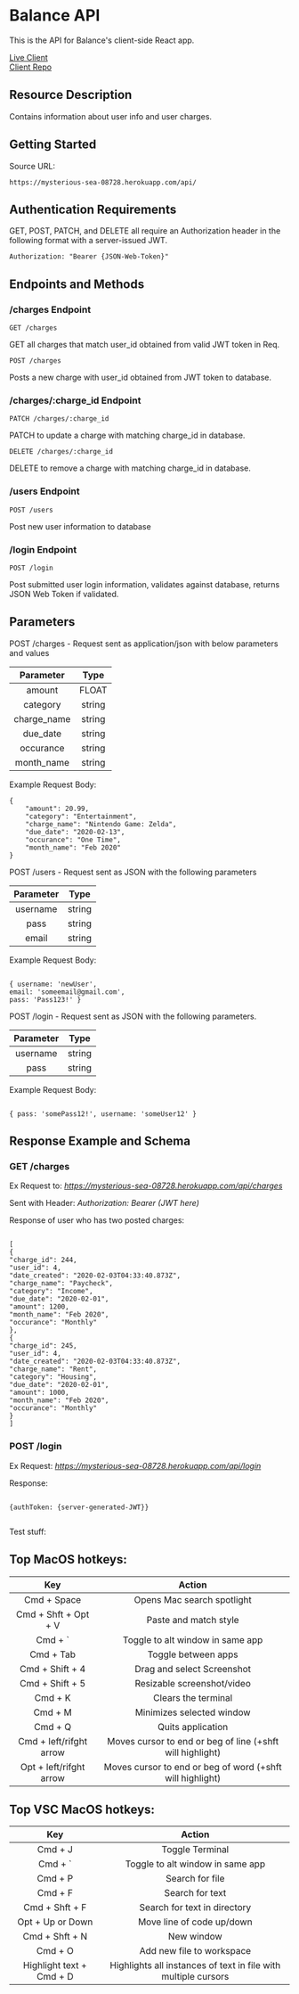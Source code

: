# Balance API

This is the API for Balance's client-side React app.

[Live Client](https://balance-app.cosmicnoir.now.sh/)
<br />[Client Repo](https://github.com/Cosmic-Noir/balance-app)

## Resource Description

Contains information about user info and user charges.

## Getting Started

Source URL:

```
https://mysterious-sea-08728.herokuapp.com/api/
```

## Authentication Requirements

GET, POST, PATCH, and DELETE all require an Authorization header in the following format with a server-issued JWT.

```
Authorization: "Bearer {JSON-Web-Token}"
```

## Endpoints and Methods

### /charges Endpoint

```
GET /charges
```

GET all charges that match user_id obtained from valid JWT token in Req.

```
POST /charges
```

Posts a new charge with user_id obtained from JWT token to database.

### /charges/:charge_id Endpoint

```
PATCH /charges/:charge_id
```

PATCH to update a charge with matching charge_id in database.

```
DELETE /charges/:charge_id
```

DELETE to remove a charge with matching charge_id in database.

### /users Endpoint

```
POST /users
```

Post new user information to database

### /login Endpoint

```
POST /login
```

Post submitted user login information, validates against database, returns JSON Web Token if validated.

## Parameters

POST /charges - Request sent as application/json with below parameters and values

|  Parameter  |  Type  |
| :---------: | :----: |
|   amount    | FLOAT  |
|  category   | string |
| charge_name | string |
|  due_date   | string |
|  occurance  | string |
| month_name  | string |

Example Request Body:

```
{
    "amount": 20.99,
    "category": "Entertainment",
    "charge_name": "Nintendo Game: Zelda",
    "due_date": "2020-02-13",
    "occurance": "One Time",
    "month_name": "Feb 2020"
}
```

POST /users - Request sent as JSON with the following parameters

| Parameter |  Type  |
| :-------: | :----: |
| username  | string |
|   pass    | string |
|   email   | string |

Example Request Body:

```

{ username: 'newUser',
email: 'someemail@gmail.com',
pass: 'Pass123!' }

```

POST /login - Request sent as JSON with the following parameters.

| Parameter |  Type  |
| :-------: | :----: |
| username  | string |
|   pass    | string |

Example Request Body:

```

{ pass: 'somePass12!', username: 'someUser12' }

```

## Response Example and Schema

### GET /charges

Ex Request to: <em>https://mysterious-sea-08728.herokuapp.com/api/charges</em>

Sent with Header: <em>Authorization: Bearer (JWT here)</EM>

Response of user who has two posted charges:

```

[
{
"charge_id": 244,
"user_id": 4,
"date_created": "2020-02-03T04:33:40.873Z",
"charge_name": "Paycheck",
"category": "Income",
"due_date": "2020-02-01",
"amount": 1200,
"month_name": "Feb 2020",
"occurance": "Monthly"
},
{
"charge_id": 245,
"user_id": 4,
"date_created": "2020-02-03T04:33:40.873Z",
"charge_name": "Rent",
"category": "Housing",
"due_date": "2020-02-01",
"amount": 1000,
"month_name": "Feb 2020",
"occurance": "Monthly"
}
]

```

### POST /login

Ex Request: <em>https://mysterious-sea-08728.herokuapp.com/api/login</em>

Response:

```

{authToken: {server-generated-JWT}}

```

```

```


Test stuff: 

## Top MacOS hotkeys: 

| Key  |  Action  |
| :-------: | :----: |
| Cmd + Space  | Opens Mac search spotlight |
| Cmd + Shft + Opt + V  | Paste and match style |
| Cmd + `    | Toggle to alt window in same app |
| Cmd + Tab  | Toggle between apps |
| Cmd + Shift + 4  | Drag and select Screenshot |
| Cmd + Shift + 5  | Resizable screenshot/video |
| Cmd + K    | Clears the terminal |
| Cmd + M    | Minimizes selected window |
| Cmd + Q    | Quits application |
| Cmd + left/rifght arrow    | Moves cursor to end or beg of line (+shft will highlight)|
| Opt + left/rifght arrow    | Moves cursor to end or beg of word (+shft will highlight)|





## Top VSC MacOS hotkeys:

| Key  |  Action  |
| :-------: | :----: |
| Cmd + J | Toggle Terminal |
|   Cmd + `    | Toggle to alt window in same app |
|   Cmd + P   | Search for file |
|   Cmd + F   | Search for text |
|   Cmd + Shft + F  | Search for text in directory |
|   Opt + Up or Down   | Move line of code up/down |
|   Cmd + Shft + N   | New window |
|   Cmd + O  | Add new file to workspace |
|   Highlight text + Cmd + D | Highlights all instances of text in file with multiple cursors |

